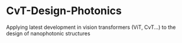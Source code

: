 # CvT-Design-Photonics
Applying latest development in vision transformers (ViT, CvT...) to the design of nanophotonic structures
